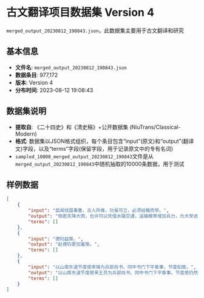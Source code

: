 # 古文翻译项目数据集 Version 4

`merged_output_20230812_190843.json`，此数据集主要用于古文翻译和研究

## 基本信息

- **文件名**: `merged_output_20230812_190843.json`
- **数据条目**: 977,172
- **版本**: Version 4
- **分布时间**: 2023-08-12 19:08:43

## 数据集说明

- **提取自**: 《二十四史》和《清史稿》+公开数据集 (NiuTrans/Classical-Modern)
- **格式**: 数据集以JSON格式组织，每个条目包含“input”(原文)和“output”(翻译文)字段，以及“terms”字段(保留字段，用于记录原文中的专有名词)
- `sampled_10000_merged_output_20230812_190843`文件是从`merged_output_20230812_190843`中随机抽取的10000条数据，用于测试

## 样例数据

```json
[
    {
        "input": "臣闻伐国事重，古人所难，功虽可立，必须经略而举。",
        "output": "倘若天降大雨，也许可以凭借水路交通，运输粮草增加兵力，为大举进攻作好计划。",
        "terms": []
    },
    {
        "input": "德钧益惭。",
        "output": "赵德钧更加羞惭。",
        "terms": []
    },
    {
        "input": "以山南东道节度使来瑱为兵部尚书，同中书门下平章事，节度如故。",
        "output": "以山南东道节度使来王员为兵部尚书、同中书门下平章事，节度使仍然像原来一样兼任。",
        "terms": []
    }
]
```
